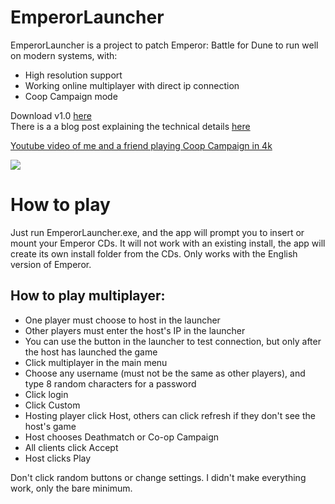 # EmperorLauncher

EmperorLauncher is a project to patch Emperor: Battle for Dune to run well on modern systems, with:
- High resolution support
- Working online multiplayer with direct ip connection
- Coop Campaign mode


Download v1.0 [here](https://github.com/wheybags/EmperorLauncher/releases/download/v1.0/EmperorLauncher.v1.0.zip)<br>
There is a a blog post explaining the technical details [here](https://wheybags.com/blog/emperor.html)

[Youtube video of me and a friend playing Coop Campaign in 4k](http://www.youtube.com/watch?v=b-xWWKqjg54)

[![](http://img.youtube.com/vi/b-xWWKqjg54/0.jpg)](http://www.youtube.com/watch?v=b-xWWKqjg54)


# How to play
Just run EmperorLauncher.exe, and the app will prompt you to insert or mount
your Emperor CDs. It will not work with an existing install, the app will 
create its own install folder from the CDs. Only works with the English
version of Emperor.

## How to play multiplayer:
- One player must choose to host in the launcher
- Other players must enter the host's IP in the launcher
- You can use the button in the launcher to test connection, but only after
  the host has launched the game
- Click multiplayer in the main menu
- Choose any username (must not be the same as other players), and type 8
  random characters for a password
- Click login
- Click Custom
- Hosting player click Host, others can click refresh if they don't see
  the host's game
- Host chooses Deathmatch or Co-op Campaign
- All clients click Accept
- Host clicks Play

Don't click random buttons or change settings. I didn't make everything
work, only the bare minimum.
